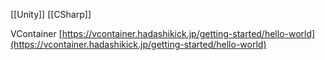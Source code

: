 [[Unity]] [[CSharp]]

VContainer [https://vcontainer.hadashikick.jp/getting-started/hello-world](https://vcontainer.hadashikick.jp/getting-started/hello-world)